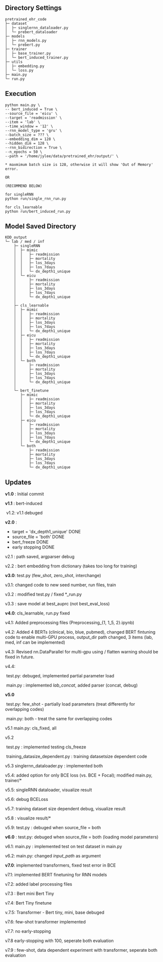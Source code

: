 ##  Directory Settings

```
pretrained_ehr_code
├─ dataset
│  ├─ singlernn_dataloader.py
│  └─ prebert_dataloader 
├─ models
│  ├─ rnn_models.py
│  └─ prebert.py
├─ trainer
│  ├─ base_trainer.py
│  └─ bert_induced_trainer.py
├─ utils
│  ├─ embedding.py
│  └─ loss.py
├─ main.py
└─ run.py
```

## Execution
```ar
python main.py \
-- bert_induced = True \ 
--source_file = 'eicu' \ 
--target = 'readmission' \ 
--item = 'lab' \ 
--time_window = '12' \ 
--rnn_model_type = 'gru' \ 
--batch_size = ??? \ 
--embedding_dim = 128 \ 
--hidden_dim = 128 \ 
--rnn_bidirection = True \
--n_epochs = 50 \ 
--path = '/home/jylee/data/pretrained_ehr/output/' \

* maxmimum batch size is 128, otherwise it will show 'Out of Memory' error.

OR

(RECOMMEND BELOW)

for singleRNN
python run/single_rnn_run.py

for cls_learnable
python run/bert_induced_run.py

```



## Model Saved Directory

```
KDD_output
└─ lab / med / inf
	├─ singleRNN
	│  ├─ mimic
	│  │   ├─ readmission
	│  │   ├─ mortality
    │  │   ├─ los_3days
    │  │   ├─ los_7days
    │  │   └─ dx_depth1_unique
    │  └─ eicu 
    │      ├─ readmission
    │      ├─ mortality
    │      ├─ los_3days
    │      ├─ los_7days
    │      └─ dx_depth1_unique
    │
    ├─ cls_learnable 
    │  ├─ mimic
    │  │   ├─ readmission
    │  │   ├─ mortality
    │  │   ├─ los_3days
    │  │   ├─ los_7days
    │  │   └─ dx_depth1_unique
    │  ├─ eicu
    │  │   ├─ readmission
    │  │   ├─ mortality
    │  │   ├─ los_3days
    │  │   ├─ los_7days
    │  │   └─ dx_depth1_unique
    │  └─ both
    │      ├─ readmission
    │      ├─ mortality
    │      ├─ los_3days
    │      ├─ los_7days
    │      └─ dx_depth1_unique
    │
    └─ bert_finetune
       ├─ mimic
       │   ├─ readmission
       │   ├─ mortality
       │   ├─ los_3days
       │   ├─ los_7days
       │   └─ dx_depth1_unique
       ├─ eicu
       │   ├─ readmission
       │   ├─ mortality
       │   ├─ los_3days
       │   ├─ los_7days
       │   └─ dx_depth1_unique
       └─ both
           ├─ readmission
           ├─ mortality
           ├─ los_3days
           ├─ los_7days
           └─ dx_depth1_unique

```



## Updates

**v1.0** : Initial commit

**v1.1** : bert-induced

​	v1.2:  v1.1 debuged

**v2.0** :

- target = 'dx_depth1_unique'  DONE
- source_file = 'both'  DONE 
- bert_freeze  DONE
- early stopping DONE

v2.1 : path saved, argparser debug

v2.2 : bert embedding from dictionary (takes too long for training)



**v3.0**: test.py (few_shot, zero_shot, interchange)

v3.1: changed code to new seed number, run files, train 

v3.2 : modified test.py / fixed *_run.py

v3.3 : save model at best_auprc (not best_eval_loss)



**v4.0**: cls_learnable, run.py fixed

v4.1: Added preprocessing files (Preprocessing_{1, 1_5, 2}.ipynb) 

v4.2: Added 4 BERTs (clinical, bio, blue, pubmed), changed BERT fintuning code to enable multi-GPU process, output_dir path changed, 3 items (lab, med, inf can be implemented)

v4.3: Revised nn.DataParallel for multi-gpu using / flatten warning should be fixed in future.

v4.4: 

​	test.py: debuged,  implemented partial parameter load

​	main.py : implemented *lab_concat*, added parser (concat, debug)

**v5.0**

​	test.py: few_shot - partially load parameters (treat differently for overlapping codes)

​	main.py: both - treat the same for overlapping codes

v5.1 main.py: cls_fixed, all

v5.2

​	test.py : implemented testing cls_freeze

​	training_datasize_dependent.py : training datasetsize dependent code

v5.3  singlernn_dataloader.py : implemented both

v5.4: added option for only BCE loss (vs. BCE + Focal); modified main.py, trainer/*

v5.5: singleRNN dataloader, visualize result 

v5.6: debug BCELoss 

v5.7: training dataset size dependent debug, visualize result 

v5.8 : visualize result/*

v5.9: test.py : debuged when source_file = both

**v6.0** : test.py: debuged when source_file = both (loading model parameters)

v6.1: main.py : implemented test on test dataset in main.py

v6.2: main.py: changed *input_path* as argument

**v7.0**: implemented transformers, fixed test error in BCE 

v7.1: implemented BERT finetuning for RNN models

v7.2: added label processing files

v7.3 : Bert mini Bert Tiny

v7.4: Bert Tiny finetune

v.7.5: Transformer - Bert tiny, mini, base debuged

v7.6: few-shot transformer implemented

v7.7: no early-stopping

v7.8 early-stopping with 100, seperate both evaluation

v7.9 : few-shot, data dependent experiment with transformer, seperate both evaluation